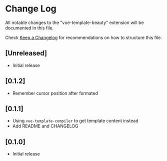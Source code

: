 # Change Log

All notable changes to the "vue-template-beauty" extension will be documented in this file.

Check [Keep a Changelog](http://keepachangelog.com/) for recommendations on how to structure this file.

## [Unreleased]

-   Initial release

## [0.1.2]

-   Remember cursor position after formated

## [0.1.1]

-   Using `vue-template-compiler` to get template content instead
-   Add README and CHANGELOG

## [0.1.0]

-   Initial release
